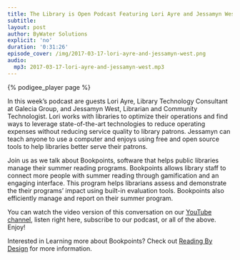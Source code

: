 ```yaml
---
title: The Library is Open Podcast Featuring Lori Ayre and Jessamyn West
subtitle:
layout: post
author: ByWater Solutions
explicit: 'no'
duration: '0:31:26'
episode_cover: /img/2017-03-17-lori-ayre-and-jessamyn-west.png
audio:
  mp3: 2017-03-17-lori-ayre-and-jessamyn-west.mp3
---
```


{% podigee_player page %}

In this week’s podcast are guests Lori Ayre, Library Technology Consultant at Galecia Group, and Jessamyn West, Librarian and Community Technologist.  Lori works with libraries to optimize their operations and find ways to leverage state-of-the-art technologies to reduce operating expenses without reducing service quality to library patrons. Jessamyn can teach anyone to use a computer and enjoys using free and open source tools to help libraries better serve their patrons.

Join us as we talk about Bookpoints, software that helps public libraries manage their summer reading programs. Bookpoints allows library staff to connect more people with summer reading through gamification and an engaging interface. This program helps librarians assess and demonstrate the their programs’ impact using built-in evaluation tools. Bookpoints also efficiently manage and report on their summer program.

You can watch the video version of this conversation on our [YouTube channel](https://www.youtube.com/playlist?list=PLV_OXyJ1D3Bi8zmgDWnaDz2d35FkC6j-v), listen right here, subscribe to our podcast, or all of the above. Enjoy!

Interested in Learning more about Bookpoints? Check out [Reading By Design](http://readingbydesign.org/) for more information.
